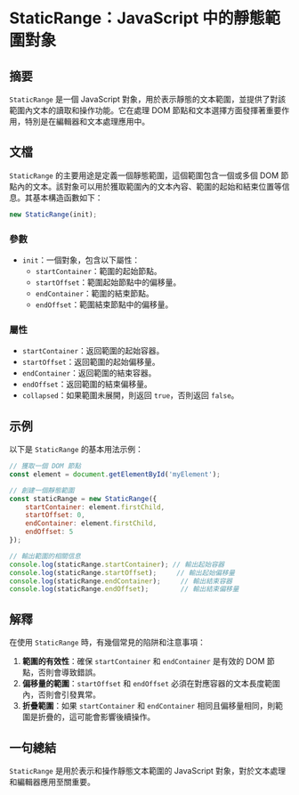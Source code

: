 <!--
Meta Description: # StaticRange：JavaScript 中的靜態範圍對象 ## 摘要 `StaticRange` 是一個 JavaScript 對象，用於表示靜態的文本範圍，並提供了對該範圍內文本的讀取和操作功能。它在處理 DOM 節點和文本選擇方面發揮著重要作用，特別是在編輯器和文本處理應用中。 ## ...
Meta Keywords: staticrange, startcontainer, endcontainer, javascript, startoffset
-->

# StaticRange：JavaScript 中的靜態範圍對象

## 摘要
`StaticRange` 是一個 JavaScript 對象，用於表示靜態的文本範圍，並提供了對該範圍內文本的讀取和操作功能。它在處理 DOM 節點和文本選擇方面發揮著重要作用，特別是在編輯器和文本處理應用中。

## 文檔
`StaticRange` 的主要用途是定義一個靜態範圍，這個範圍包含一個或多個 DOM 節點內的文本。該對象可以用於獲取範圍內的文本內容、範圍的起始和結束位置等信息。其基本構造函數如下：

```javascript
new StaticRange(init);
```

### 參數
- `init`：一個對象，包含以下屬性：
  - `startContainer`：範圍的起始節點。
  - `startOffset`：範圍起始節點中的偏移量。
  - `endContainer`：範圍的結束節點。
  - `endOffset`：範圍結束節點中的偏移量。

### 屬性
- `startContainer`：返回範圍的起始容器。
- `startOffset`：返回範圍的起始偏移量。
- `endContainer`：返回範圍的結束容器。
- `endOffset`：返回範圍的結束偏移量。
- `collapsed`：如果範圍未展開，則返回 `true`，否則返回 `false`。

## 示例
以下是 `StaticRange` 的基本用法示例：

```javascript
// 獲取一個 DOM 節點
const element = document.getElementById('myElement');

// 創建一個靜態範圍
const staticRange = new StaticRange({
    startContainer: element.firstChild,
    startOffset: 0,
    endContainer: element.firstChild,
    endOffset: 5
});

// 輸出範圍的相關信息
console.log(staticRange.startContainer); // 輸出起始容器
console.log(staticRange.startOffset);     // 輸出起始偏移量
console.log(staticRange.endContainer);     // 輸出結束容器
console.log(staticRange.endOffset);        // 輸出結束偏移量
```

## 解釋
在使用 `StaticRange` 時，有幾個常見的陷阱和注意事項：

1. **範圍的有效性**：確保 `startContainer` 和 `endContainer` 是有效的 DOM 節點，否則會導致錯誤。
2. **偏移量的範圍**：`startOffset` 和 `endOffset` 必須在對應容器的文本長度範圍內，否則會引發異常。
3. **折疊範圍**：如果 `startContainer` 和 `endContainer` 相同且偏移量相同，則範圍是折疊的，這可能會影響後續操作。

## 一句總結
`StaticRange` 是用於表示和操作靜態文本範圍的 JavaScript 對象，對於文本處理和編輯器應用至關重要。